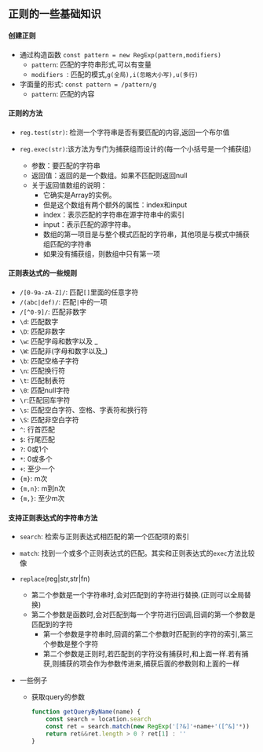 ## 正则的一些基础知识

#### 创建正则 
+ 通过构造函数 `const pattern = new RegExp(pattern,modifiers)`
	+	`pattern`: 匹配的字符串形式,可以有变量
	+ `modifiers `: 匹配的模式,`g(全局),i(忽略大小写),u(多行)`
+ 字面量的形式: `const pattern = /pattern/g`
	+ `pattern`: 匹配的内容


#### 正则的方法
+ `reg.test(str)`: 检测一个字符串是否有要匹配的内容,返回一个布尔值


+ `reg.exec(str)`:该方法为专门为捕获组而设计的(每一个小括号是一个捕获组)
  + 参数：要匹配的字符串
  + 返回值：返回的是一个数组。如果不匹配则返回null
  + 关于返回值数组的说明：
  	+ 它确实是Array的实例。
  	+ 但是这个数组有两个额外的属性：index和input
  	+ index：表示匹配的字符串在源字符串中的索引
  	+ input：表示匹配的源字符串。
  	+ 数组的第一项目是与整个模式匹配的字符串，其他项是与模式中捕获组匹配的字符串
  	+ 如果没有捕获组，则数组中只有第一项


#### 正则表达式的一些规则
+ `/[0-9a-zA-Z]/`: 匹配`[]`里面的任意字符
+ `/(abc|def)/`: 匹配`|`中的一项
+ `/[^0-9]/`: 匹配非数字
+ `\d`: 匹配数字
+ `\D`: 匹配非数字
+ `\w`: 匹配字母和数字以及 _
+ `\W`: 匹配非(字母和数字以及_)
+ `\b`: 匹配空格子字符
+ `\n`: 匹配换行符
+ `\t`: 匹配制表符
+ `\0`: 匹配null字符
+ `\r`:匹配回车字符
+ `\s`: 匹配空白字符、空格、字表符和换行符
+ `\S`: 匹配非空白字符
+ `^`: 行首匹配
+ `$`: 行尾匹配
+ `?`: 0或1个
+ `*`: 0或多个
+ `+`: 至少一个
+ `{m}`: m次
+ `{m,n}`: m到n次
+ `{m,}`: 至少m次
#### 支持正则表达式的字符串方法
+ `search`: 检索与正则表达式相匹配的第一个匹配项的索引

+ `match`: 找到一个或多个正则表达式的匹配。其实和正则表达式的`exec`方法比较像

+ `replace`(reg|str,str|fn)

   + 第二个参数是一个字符串时,会对匹配到的字符进行替换.(正则可以全局替换)
   + 第二个参数是函数时,会对匹配到每一个字符进行回调,回调的第一个参数是匹配到的字符
      + 第一个参数是字符串时,回调的第二个参数时匹配到的字符的索引,第三个参数是整个字符
      + 第二个参数是正则时,若匹配到的字符没有捕获时,和上面一样.若有捕获,则捕获的项会作为参数传进来,捕获后面的参数则和上面的一样

+ 一些例子

   + 获取query的参数

      ```js
      function getQueryByName(name) {
          const search = location.search
          const ret = search.match(new RegExp('[?&]'+name+'([^&]'*))
          return ret&&ret.length > 0 ? ret[1] : ''                         
      }
      ```

      ​

